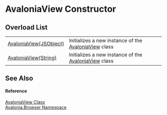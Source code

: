 # AvaloniaView Constructor


## Overload List
<table>
<tr>
<td><a href="M_Avalonia_Browser_AvaloniaView__ctor">AvaloniaView(JSObject)</a></td>
<td>Initializes a new instance of the <a href="T_Avalonia_Browser_AvaloniaView">AvaloniaView</a> class</td>
</tr>
<tr>
<td><a href="M_Avalonia_Browser_AvaloniaView__ctor_1">AvaloniaView(String)</a></td>
<td>Initializes a new instance of the <a href="T_Avalonia_Browser_AvaloniaView">AvaloniaView</a> class</td>
</tr>
</table>

## See Also


#### Reference
<a href="T_Avalonia_Browser_AvaloniaView">AvaloniaView Class</a>  
<a href="N_Avalonia_Browser">Avalonia.Browser Namespace</a>  

